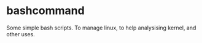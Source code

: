 bashcommand
===========

Some simple bash scripts. To manage linux, to help analysising kernel, and other uses.